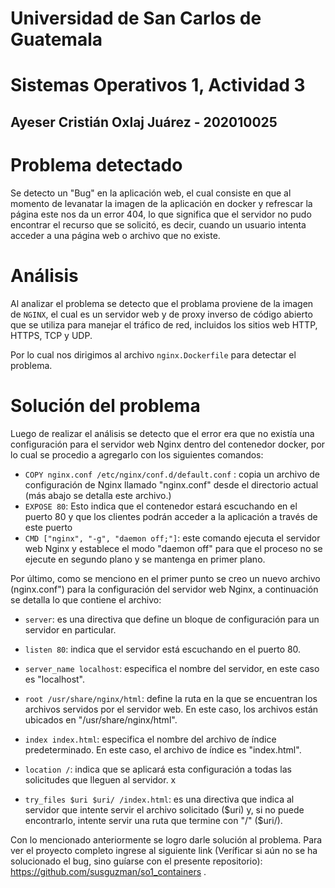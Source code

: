 # Universidad de San Carlos de Guatemala
# Sistemas Operativos 1, Actividad 3
## Ayeser Cristián Oxlaj Juárez - 202010025

# Problema detectado
Se detecto un "Bug" en la aplicación web, el cual consiste en que al momento de levanatar la imagen de la aplicación en docker y refrescar la página este nos da un error 404, lo que significa que el servidor no pudo encontrar el recurso que se solicitó, es decir, cuando un usuario intenta acceder a una página web o archivo que no existe. 
# Análisis
Al analizar el problema se detecto que el problama proviene de la imagen de `NGINX`, el cual es un servidor web y de proxy inverso de código abierto que se utiliza para manejar el tráfico de red, incluidos los sitios web HTTP, HTTPS, TCP y UDP.

Por lo cual nos dirigimos al archivo `nginx.Dockerfile` para detectar el problema.
# Solución del problema

Luego de realizar el análisis se detecto que el error era que no existía una configuración para el servidor web Nginx dentro del contenedor docker, por lo cual se procedio a agregarlo con los siguientes comandos:

- `COPY nginx.conf /etc/nginx/conf.d/default.conf` :  copia un archivo de configuración de Nginx llamado "nginx.conf" desde el directorio actual (más abajo se detalla este archivo.)
- `EXPOSE 80`:  Esto indica que el contenedor estará escuchando en el puerto 80 y que los clientes podrán acceder a la aplicación a través de este puerto
- `CMD ["nginx", "-g", "daemon off;"]`: este comando ejecuta el servidor web Nginx y establece el modo "daemon off" para que el proceso no se ejecute en segundo plano y se mantenga en primer plano.

Por último, como se menciono en el primer punto se creo un nuevo archivo (nginx.conf") para la configuración del servidor web Nginx, a continuación se detalla lo que contiene el archivo:

- `server`: es una directiva que define un bloque de configuración para un servidor en particular.

- `listen 80`: indica que el servidor está escuchando en el puerto 80.

- `server_name localhost`: especifica el nombre del servidor, en este caso es "localhost".

- `root /usr/share/nginx/html`: define la ruta en la que se encuentran los archivos servidos por el servidor web. En este caso, los archivos están ubicados en "/usr/share/nginx/html".

- `index index.html`: especifica el nombre del archivo de índice predeterminado. En este caso, el archivo de índice es "index.html".

- `location /`: indica que se aplicará esta configuración a todas las solicitudes que lleguen al servidor.
x
- `try_files $uri $uri/ /index.html`: es una directiva que indica al servidor que intente servir el archivo solicitado ($uri) y, si no puede encontrarlo, intente servir una ruta que termine con "/" ($uri/). 

Con lo mencionado anteriormente se logro darle solución al problema. Para ver el proyecto completo ingrese al siguiente link (Veríficar si aún no se ha solucionado el bug, sino guíarse con el presente repositorio): https://github.com/susguzman/so1_containers .